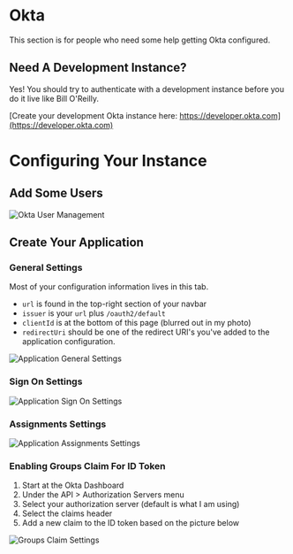 # Okta

This section is for people who need some help getting Okta configured.

## Need A Development Instance?

Yes!  You should try to authenticate with a development instance before you do
it live like Bill O'Reilly.

[Create your development Okta instance here: https://developer.okta.com](https://developer.okta.com)

# Configuring Your Instance

## Add Some Users

![Okta User Management](/assets/docs/images/users.jpg)

## Create Your Application

### General Settings

Most of your configuration information lives in this tab.

* `url` is found in the top-right section of your navbar
* `issuer` is your `url` plus `/oauth2/default`
* `clientId` is at the bottom of this page (blurred out in my photo)
* `redirectUri` should be one of the redirect URI's you've added to the application
configuration.

![Application General Settings](/assets/docs/images/application-general.jpg)

### Sign On Settings

![Application Sign On Settings](/assets/docs/images/application-sign-on.jpg)

### Assignments Settings

![Application Assignments Settings](/assets/docs/images/application-assignments.jpg)

### Enabling Groups Claim For ID Token

1. Start at the Okta Dashboard
2. Under the API > Authorization Servers menu
3. Select your authorization server (default is what I am using)
4. Select the claims header
5. Add a new claim to the ID token based on the picture below

![Groups Claim Settings](/assets/docs/images/groups-claim-settings.png)
